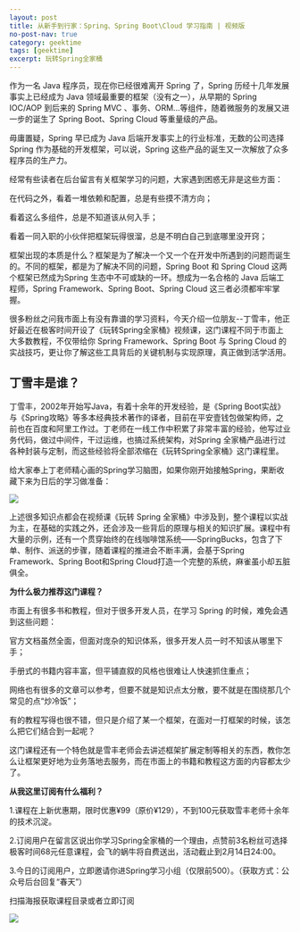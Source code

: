 ```yaml
---
layout: post
title: 从新手到行家：Spring、Spring Boot\Cloud 学习指南 | 视频版
no-post-nav: true
category: geektime
tags: [geektime]
excerpt: 玩转Spring全家桶
---
```


作为一名 Java 程序员，现在你已经很难离开 Spring 了，Spring 历经十几年发展事实上已经成为 Java 领域最重要的框架（没有之一），从早期的 Spring IOC/AOP 到后来的 Spring MVC 、事务、ORM...等组件，随着微服务的发展又进一步的诞生了 Spring Boot、Spring Cloud 等重量级的产品。

毋庸置疑，Spring 早已成为 Java 后端开发事实上的行业标准，无数的公司选择 Spring 作为基础的开发框架，可以说，Spring 这些产品的诞生又一次解放了众多程序员的生产力。

经常有些读者在后台留言有关框架学习的问题，大家遇到困惑无非是这些方面：

在代码之外，看着一堆依赖和配置，总是有些摸不清方向；

看着这么多组件，总是不知道该从何入手；

看着一同入职的小伙伴把框架玩得很溜，总是不明白自己到底哪里没开窍；

框架出现的本质是什么？框架是为了解决一个又一个在开发中所遇到的问题而诞生的。不同的框架，都是为了解决不同的问题，Spring Boot 和 Spring Cloud 这两个框架已然成为Spring 生态中不可或缺的一环。想成为一名合格的 Java 后端工程师，Spring Framework、Spring Boot、Spring Cloud 这三者必须都牢牢掌握。

很多粉丝之问我市面上有没有靠谱的学习资料，今天介绍一位朋友--丁雪丰，他正好最近在极客时间开设了《玩转Spring全家桶》视频课，这门课程不同于市面上大多数教程，不仅带给你 Spring Framework、Spring Boot 与 Spring Cloud 的实战技巧，更让你了解这些工具背后的关键机制与实现原理，真正做到活学活用。

## 丁雪丰是谁？

丁雪丰，2002年开始写Java，有着十余年的开发经验，是《Spring Boot实战》与《Spring攻略》等多本经典技术著作的译者，目前在平安壹钱包做架构师，之前也在百度和阿里工作过。丁老师在一线工作中积累了非常丰富的经验，他写过业务代码，做过中间件，干过运维，也搞过系统架构，对Spring 全家桶产品进行过各种封装与定制，而这些经验将全部浓缩在《玩转Spring全家桶》这门课程里。

给大家奉上丁老师精心画的Spring学习脑图，如果你刚开始接触Spring，果断收藏下来为日后的学习做准备：

![](http://favorites.ren/assets/images/2019/geektime/spring1.jpg)


上述很多知识点都会在视频课《玩转 Spring 全家桶》中涉及到，整个课程以实战为主，在基础的实践之外，还会涉及一些背后的原理与相关的知识扩展。课程中有大量的示例，还有一个贯穿始终的在线咖啡馆系统——SpringBucks，包含了下单、制作、派送的步骤，随着课程的推进会不断丰满，会基于Spring Framework、Spring Boot和Spring Cloud打造一个完整的系统，麻雀虽小却五脏俱全。

**为什么极力推荐这门课程？**

市面上有很多书和教程，但对于很多开发人员，在学习 Spring 的时候，难免会遇到这些问题：

官方文档虽然全面，但面对庞杂的知识体系，很多开发人员一时不知该从哪里下手；

手册式的书籍内容丰富，但平铺直叙的风格也很难让人快速抓住重点；

网络也有很多的文章可以参考，但要不就是知识点太分散，要不就是在围绕那几个常见的点“炒冷饭”；

有的教程写得也很不错，但只是介绍了某一个框架，在面对一打框架的时候，该怎么把它们结合到一起呢？

这门课程还有一个特色就是雪丰老师会去讲述框架扩展定制等相关的东西，教你怎么让框架更好地为业务落地去服务，而在市面上的书籍和教程这方面的内容都太少了。

**从我这里订阅有什么福利？**

1.课程在上新优惠期，限时优惠¥99（原价¥129），不到100元获取雪丰老师十余年的技术沉淀。

2.订阅用户在留言区说出你学习Spring全家桶的一个理由，点赞前3名粉丝可选择极客时间68元任意课程，会飞的蜗牛将自费送出，活动截止到2月14日24:00。

3.今日的订阅用户，立即邀请你进Spring学习小组（仅限前500）。（获取方式：公众号后台回复“春天”）

扫描海报获取课程目录或者立即订阅

![](http://favorites.ren/assets/images/2019/geektime/spring.jpg)
